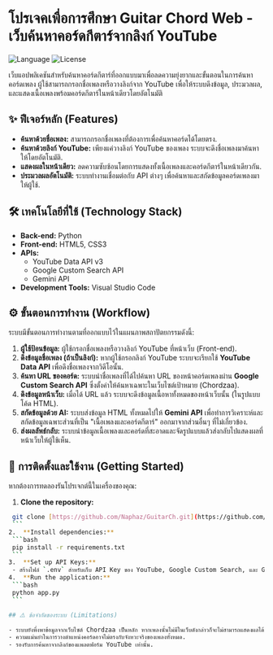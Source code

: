 # โปรเจคเพื่อการศึกษา Guitar Chord Web - เว็บค้นหาคอร์ดกีตาร์จากลิงก์ YouTube

![Language](https://img.shields.io/badge/Language-Python-blue.svg)
![License](https://img.shields.io/badge/License-MIT-green.svg)

เว็บแอปพลิเคชันสำหรับค้นหาคอร์ดกีตาร์ที่ออกแบบมาเพื่อลดความยุ่งยากและขั้นตอนในการค้นหาคอร์ดเพลง ผู้ใช้สามารถกรอกชื่อเพลงหรือวางลิงก์จาก YouTube เพื่อให้ระบบดึงข้อมูล, ประมวลผล, และแสดงเนื้อเพลงพร้อมคอร์ดกีตาร์ในหน้าเดียวโดยอัตโนมัติ



## ✨ ฟีเจอร์หลัก (Features)

- **ค้นหาด้วยชื่อเพลง:** สามารถกรอกชื่อเพลงที่ต้องการเพื่อค้นหาคอร์ดได้โดยตรง.
- **ค้นหาด้วยลิงก์ YouTube:** เพียงแค่วางลิงก์ YouTube ของเพลง ระบบจะดึงชื่อเพลงมาค้นหาให้โดยอัตโนมัติ.
- **แสดงผลในหน้าเดียว:** ลดความซับซ้อนโดยการแสดงทั้งเนื้อเพลงและคอร์ดกีตาร์ในหน้าเดียวกัน.
- **ประมวลผลอัตโนมัติ:** ระบบทำงานเชื่อมต่อกับ API ต่างๆ เพื่อค้นหาและสกัดข้อมูลคอร์ดเพลงมาให้ผู้ใช้.

## 🛠️ เทคโนโลยีที่ใช้ (Technology Stack)

- **Back-end:** Python 
- **Front-end:** HTML5, CSS3 
- **APIs:**
    - YouTube Data API v3 
    - Google Custom Search API 
    - Gemini API 
- **Development Tools:** Visual Studio Code 

## ⚙️ ขั้นตอนการทำงาน (Workflow)

ระบบมีขั้นตอนการทำงานตามที่ออกแบบไว้ในแผนภาพสถาปัตยกรรมดังนี้:

1.  **ผู้ใช้ป้อนข้อมูล:** ผู้ใช้กรอกชื่อเพลงหรือวางลิงก์ YouTube ที่หน้าเว็บ (Front-end).
2.  **ดึงข้อมูลชื่อเพลง (ถ้าเป็นลิงก์):** หากผู้ใช้กรอกลิงก์ YouTube ระบบจะเรียกใช้ **YouTube Data API** เพื่อดึงชื่อเพลงจากวิดีโอนั้น.
3.  **ค้นหา URL ของคอร์ด:** ระบบนำชื่อเพลงที่ได้ไปค้นหา URL ของหน้าคอร์ดเพลงผ่าน **Google Custom Search API** ซึ่งตั้งค่าให้ค้นหาเฉพาะในเว็บไซต์เป้าหมาย (Chordzaa).
4.  **ดึงข้อมูลหน้าเว็บ:** เมื่อได้ URL แล้ว ระบบจะดึงข้อมูลเนื้อหาทั้งหมดของหน้าเว็บนั้น (ในรูปแบบโค้ด HTML).
5.  **สกัดข้อมูลด้วย AI:** ระบบส่งข้อมูล HTML ทั้งหมดไปให้ **Gemini API** เพื่อทำการวิเคราะห์และสกัดข้อมูลเฉพาะส่วนที่เป็น "เนื้อเพลงและคอร์ดกีตาร์" ออกมาจากส่วนอื่นๆ ที่ไม่เกี่ยวข้อง.
6.  **ส่งผลลัพธ์กลับ:** ระบบนำข้อมูลเนื้อเพลงและคอร์ดที่สะอาดและจัดรูปแบบแล้วส่งกลับไปแสดงผลที่หน้าเว็บให้ผู้ใช้เห็น.

## 🚀 การติดตั้งและใช้งาน (Getting Started)

หากต้องการทดลองรันโปรเจกต์นี้ในเครื่องของคุณ:

1.  **Clone the repository:**
   ```bash
    git clone [https://github.com/Naphaz/GuitarCh.git](https://github.com/Naphaz/GuitarCh.git)
    ```
2.  **Install dependencies:**
    ```bash
    pip install -r requirements.txt
    ```
3.  **Set up API Keys:**
    - สร้างไฟล์ `.env` สำหรับเก็บ API Key ของ YouTube, Google Custom Search, และ Gemini
4.  **Run the application:**
    ```bash
    python app.py
    ```

## ⚠️ ข้อจำกัดของระบบ (Limitations)

- ระบบยังพึ่งพาข้อมูลจากเว็บไซต์ Chordzaa เป็นหลัก หากเพลงนั้นไม่มีในเว็บดังกล่าวก็จะไม่สามารถแสดงผลได้.
- ความแม่นยำในการวางตำแหน่งคอร์ดอาจไม่ตรงกับจังหวะจริงของเพลงทั้งหมด.
- รองรับการค้นหาจากลิงก์ของแพลตฟอร์ม YouTube เท่านั้น.

